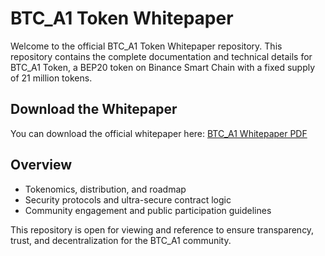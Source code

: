 # BTC_A1 Token Whitepaper

Welcome to the official BTC_A1 Token Whitepaper repository. This repository contains the complete documentation and technical details for BTC_A1 Token, a BEP20 token on Binance Smart Chain with a fixed supply of 21 million tokens.

## Download the Whitepaper
You can download the official whitepaper here: [BTC_A1 Whitepaper PDF](BTC_A1_Whitepaper.pdf)

## Overview
- Tokenomics, distribution, and roadmap
- Security protocols and ultra-secure contract logic
- Community engagement and public participation guidelines

This repository is open for viewing and reference to ensure transparency, trust, and decentralization for the BTC_A1 community.
